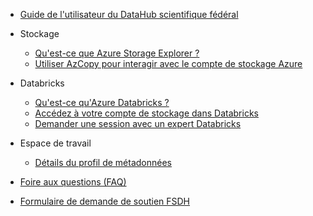 - [Guide de l'utilisateur du DataHub scientifique fédéral](/fr/UserGuide/Guide-de-l'utilisateur.md)

- Stockage
  - [Qu'est-ce que Azure Storage Explorer ?](/fr/UserGuide/Storage/Datahub-AzureStorage.md)
  - [Utiliser AzCopy pour interagir avec le compte de stockage Azure](/fr/UserGuide/Storage/Utilisez-AzCopy.md)

- Databricks
  - [Qu'est-ce qu'Azure Databricks ?](/fr/UserGuide/Databricks/Databricks.md)
  - [Accédez à votre compte de stockage dans Databricks](/fr/UserGuide/Databricks/Accédez-à-votre-compte-de-stockage-dans-Databricks.md)
  - [Demander une session avec un expert Databricks](/fr/UserGuide/Databricks/Demande-de-session-databricks.md)

- Espace de travail
  - [Détails du profil de métadonnées](/fr/UserGuide/Workspace/Métadonnées-du-profil-de-l'espace-de-travail.md)

- [Foire aux questions (FAQ)](/fr/UserGuide/FSDH-FAQs.md)

- [Formulaire de demande de soutien FSDH](/fr/UserGuide/Formulaire-de-demande-de-soutien-FSDH.md)

